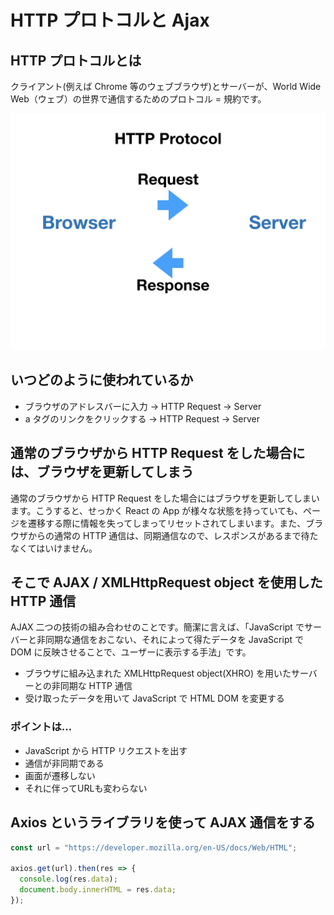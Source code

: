 # HTTP プロトコルと Ajax

## HTTP プロトコルとは

クライアント\(例えば Chrome 等のウェブブラウザ\)とサーバーが、World Wide Web（ウェブ）の世界で通信するためのプロトコル = 規約です。

![](/assets/http-ajax.001.png)

## いつどのように使われているか

* ブラウザのアドレスバーに入力 -&gt; HTTP Request -&gt; Server 
* a タグのリンクをクリックする -&gt; HTTP Request -&gt; Server

## 通常のブラウザから HTTP Request をした場合には、ブラウザを更新してしまう

通常のブラウザから HTTP Request をした場合にはブラウザを更新してしまいます。こうすると、せっかく React の App が様々な状態を持っていても、ページを遷移する際に情報を失ってしまってリセットされてしまいます。また、ブラウザからの通常の HTTP 通信は、同期通信なので、レスポンスがあるまで待たなくてはいけません。

## そこで AJAX / XMLHttpRequest object を使用した HTTP 通信

AJAX 二つの技術の組み合わせのことです。簡潔に言えば、「JavaScript でサーバーと非同期な通信をおこない、それによって得たデータを JavaScript で DOM に反映させることで、ユーザーに表示する手法」です。

* ブラウザに組み込まれた XMLHttpRequest object\(XHRO\) を用いたサーバーとの非同期な HTTP 通信
* 受け取ったデータを用いて JavaScript で HTML DOM を変更する

### ポイントは…

* JavaScript から HTTP リクエストを出す
* 通信が非同期である
* 画面が遷移しない
* それに伴ってURLも変わらない

## Axios というライブラリを使って AJAX 通信をする

```js
const url = "https://developer.mozilla.org/en-US/docs/Web/HTML";

axios.get(url).then(res => {
  console.log(res.data);
  document.body.innerHTML = res.data;
});
```



